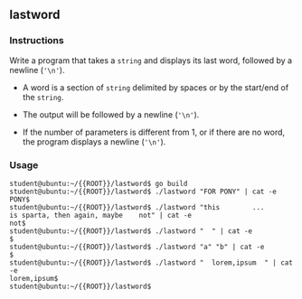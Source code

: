 ## lastword

### Instructions

Write a program that takes a `string` and displays its last word, followed by a newline (`'\n'`).

-   A word is a section of `string` delimited by spaces or by the start/end of the `string`.

-   The output will be followed by a newline (`'\n'`).

-   If the number of parameters is different from 1, or if there are no word, the program displays a newline (`'\n'`).

### Usage

```console
student@ubuntu:~/{{ROOT}}/lastword$ go build
student@ubuntu:~/{{ROOT}}/lastword$ ./lastword "FOR PONY" | cat -e
PONY$
student@ubuntu:~/{{ROOT}}/lastword$ ./lastword "this        ...       is sparta, then again, maybe    not" | cat -e
not$
student@ubuntu:~/{{ROOT}}/lastword$ ./lastword "  " | cat -e
$
student@ubuntu:~/{{ROOT}}/lastword$ ./lastword "a" "b" | cat -e
$
student@ubuntu:~/{{ROOT}}/lastword$ ./lastword "  lorem,ipsum  " | cat -e
lorem,ipsum$
student@ubuntu:~/{{ROOT}}/lastword$
```
